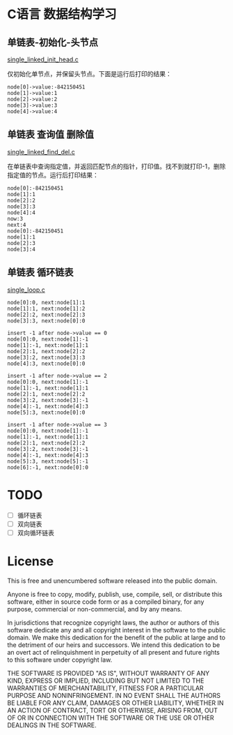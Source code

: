 # C语言 数据结构学习

## 单链表-初始化-头节点

[single_linked_init_head.c](https://github.com/blackyau/Learn_C/blob/master/single_linked_init_head.c)

仅初始化单节点，并保留头节点。下面是运行后打印的结果：

```
node[0]->value:-842150451
node[1]->value:1
node[2]->value:2
node[3]->value:3
node[4]->value:4
```

## 单链表 查询值 删除值

[single_linked_find_del.c](https://github.com/blackyau/Learn_C/blob/master/single_linked_find_del.c)

在单链表中查询指定值，并返回匹配节点的指针，打印值。找不到就打印-1，删除指定值的节点。运行后打印结果：

```
node[0]:-842150451
node[1]:1
node[2]:2
node[3]:3
node[4]:4
now:3
next:4
node[0]:-842150451
node[1]:1
node[2]:3
node[3]:4
```

## 单链表 循环链表

[single_loop.c](https://github.com/blackyau/Learn_C/blob/master/single_loop.c)

```
node[0]:0, next:node[1]:1
node[1]:1, next:node[1]:2
node[2]:2, next:node[2]:3
node[3]:3, next:node[0]:0

insert -1 after node->value == 0
node[0]:0, next:node[1]:-1
node[1]:-1, next:node[1]:1
node[2]:1, next:node[2]:2
node[3]:2, next:node[3]:3
node[4]:3, next:node[0]:0

insert -1 after node->value == 2
node[0]:0, next:node[1]:-1
node[1]:-1, next:node[1]:1
node[2]:1, next:node[2]:2
node[3]:2, next:node[3]:-1
node[4]:-1, next:node[4]:3
node[5]:3, next:node[0]:0

insert -1 after node->value == 3
node[0]:0, next:node[1]:-1
node[1]:-1, next:node[1]:1
node[2]:1, next:node[2]:2
node[3]:2, next:node[3]:-1
node[4]:-1, next:node[4]:3
node[5]:3, next:node[5]:-1
node[6]:-1, next:node[0]:0
```

# TODO

- [ ] 循环链表
- [ ] 双向链表
- [ ] 双向循环链表

# License

This is free and unencumbered software released into the public domain.

Anyone is free to copy, modify, publish, use, compile, sell, or
distribute this software, either in source code form or as a compiled
binary, for any purpose, commercial or non-commercial, and by any
means.

In jurisdictions that recognize copyright laws, the author or authors
of this software dedicate any and all copyright interest in the
software to the public domain. We make this dedication for the benefit
of the public at large and to the detriment of our heirs and
successors. We intend this dedication to be an overt act of
relinquishment in perpetuity of all present and future rights to this
software under copyright law.

THE SOFTWARE IS PROVIDED "AS IS", WITHOUT WARRANTY OF ANY KIND,
EXPRESS OR IMPLIED, INCLUDING BUT NOT LIMITED TO THE WARRANTIES OF
MERCHANTABILITY, FITNESS FOR A PARTICULAR PURPOSE AND NONINFRINGEMENT.
IN NO EVENT SHALL THE AUTHORS BE LIABLE FOR ANY CLAIM, DAMAGES OR
OTHER LIABILITY, WHETHER IN AN ACTION OF CONTRACT, TORT OR OTHERWISE,
ARISING FROM, OUT OF OR IN CONNECTION WITH THE SOFTWARE OR THE USE OR
OTHER DEALINGS IN THE SOFTWARE.
